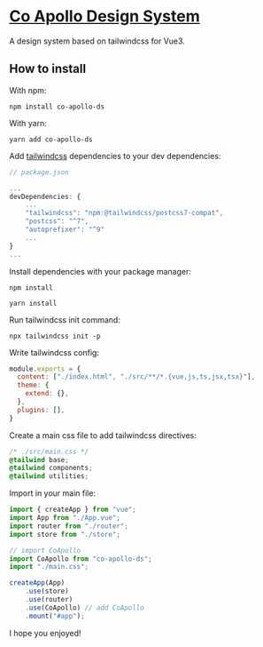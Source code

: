 # [Co Apollo Design System](https://tailwindcss.com/docs/guides/vite)

A design system based on tailwindcss for Vue3.

## How to install

With npm:

```
npm install co-apollo-ds
```
With yarn:

```
yarn add co-apollo-ds
```

Add [tailwindcss](https://tailwindcss.com/docs/guides/vite) dependencies to your dev dependencies:

```javascript
// package.json

...
devDependencies: {
    ...
    "tailwindcss": "npm:@tailwindcss/postcss7-compat",
    "postcss": "^7",
    "autoprefixer": "^9"
    ...
}
...
```
Install dependencies with your package manager:
```
npm install
```
```
yarn install
```
Run tailwindcss init command:

```
npx tailwindcss init -p
```
Write tailwindcss config:

```javascript
module.exports = {
  content: ["./index.html", "./src/**/*.{vue,js,ts,jsx,tsx}"],
  theme: {
    extend: {},
  },
  plugins: [],
}
```

Create a main css file to add tailwindcss directives:

```css
/* ./src/main.css */
@tailwind base;
@tailwind components;
@tailwind utilities;
```

Import in your main file:
```typescript
import { createApp } from "vue";
import App from "./App.vue";
import router from "./router";
import store from "./store";

// import CoApollo
import CoApollo from "co-apollo-ds";
import "./main.css";

createApp(App)
    .use(store)
    .use(router)
    .use(CoApollo) // add CoApollo
    .mount("#app");

```

I hope you enjoyed!
